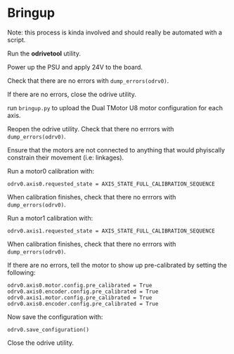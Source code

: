 # Bringup

Note: this process is kinda involved and should really be automated with a script.

Run the **odrivetool** utility.

Power up the PSU and apply 24V to the board.

Check that there are no errors with `dump_errors(odrv0)`.


If there are no errors, close the odrive utility.

run `bringup.py` to upload the Dual TMotor U8 motor configuration for each axis.

Reopen the odrive utility. Check that there no errrors with `dump_errors(odrv0)`.

Ensure that the motors are not connected to anything that would phyiscally constrain their movement (i.e: linkages).

Run a motor0 calibration with:
````
odrv0.axis0.requested_state = AXIS_STATE_FULL_CALIBRATION_SEQUENCE
````
When calibration finishes, check that there no errrors with `dump_errors(odrv0)`.

Run a motor1 calibration with:
````
odrv0.axis1.requested_state = AXIS_STATE_FULL_CALIBRATION_SEQUENCE
````
When calibration finishes, check that there no errrors with `dump_errors(odrv0)`.

If there are no errors, tell the motor to show up pre-calibrated by setting the following:

````
odrv0.axis0.motor.config.pre_calibrated = True
odrv0.axis0.encoder.config.pre_calibrated = True
odrv0.axis1.motor.config.pre_calibrated = True
odrv0.axis0.encoder.config.pre_calibrated = True
````

Now save the configuration with:
````
odrv0.save_configuration()
````

Close the odrive utility.

